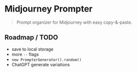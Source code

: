 # Midjourney Prompter

> Prompt organizer for Midjourney with easy copy-&-paste.

## Roadmap / TODO

- save to local storage
- more `--` flags
- `new PrompterGenerator().random()`
- ChatGPT generate variations
